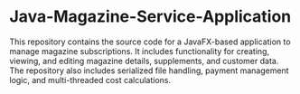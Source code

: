 # Java-Magazine-Service-Application
This repository contains the source code for a JavaFX-based application to manage magazine subscriptions. It includes functionality for creating, viewing, and editing magazine details, supplements, and customer data. The repository also includes serialized file handling, payment management logic, and multi-threaded cost calculations.
